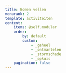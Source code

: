 ```yaml
---
title: Bomen vellen
menurank: 2
template: activiteiten
content:
    items: @self.modular
    order:
        by: default
        custom:
            - _geheel
            - _ontmantelen
            - _stormschade
            - _opkuis
    pagination: false
---
```

